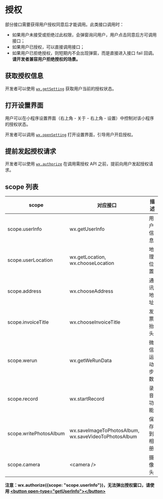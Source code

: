 授权
========

部分接口需要获得用户授权同意后才能调用。此类接口调用时：
  - 如果用户未接受或拒绝过此权限，会弹窗询问用户，用户点击同意后方可调用接口；
  - 如果用户已授权，可以直接调用接口；
  - 如果用户已拒绝授权，则短期内不会出现弹窗，而是直接进入接口 fail 回调。**请开发者兼容用户拒绝授权的场景。**

## 获取授权信息
开发者可以使用 [`wx.getSetting`](./setting.md#wxgetsettingobject) 获取用户当前的授权状态。

## 打开设置界面
用户可以在小程序设置界面（右上角 - 关于 - 右上角 - 设置）中控制对该小程序的授权状态。

开发者可以调用 [`wx.openSetting`](./setting.md#wxopensettingobject) 打开设置界面，引导用户开启授权。

## 提前发起授权请求
开发者可以使用 [`wx.authorize`](./authorize.md#wxauthorizeobject) 在调用需授权 API 之前，提前向用户发起授权请求。



## scope 列表

| scope                  | 对应接口                                             | 描述       |
|------------------------|------------------------------------------------------|------------|
| scope.userInfo         | wx.getUserInfo                                       | 用户信息   |
| scope.userLocation     | wx.getLocation, wx.chooseLocation                    | 地理位置   |
| scope.address          | wx.chooseAddress                                     | 通讯地址   |
| scope.invoiceTitle     | wx.chooseInvoiceTitle                                | 发票抬头   |
| scope.werun            | wx.getWeRunData                                      | 微信运动步数|
| scope.record           | wx.startRecord                                       | 录音功能   |
| scope.writePhotosAlbum | wx.saveImageToPhotosAlbum, wx.saveVideoToPhotosAlbum | 保存到相册 |
| scope.camera           | &lt;camera /&gt;                                     | 摄像头     |

**注意：wx.authorize({scope: "scope.userInfo"})，无法弹出授权窗口，请使用 [&lt;button open-type="getUserInfo"&gt;&lt;/button&gt;](../component/button.md)**
